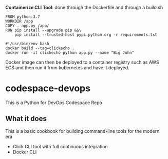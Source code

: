 **Containerize CLI Tool**: done through the Dockerfile and through a build.sh


```
FROM python:3.7
WORKDIR /app
COPY . app.py /app/
RUN pip install --upgrade pip &&\
    pip install --trusted-host pypi.python.org -r requirements.txt
```


```
#!/usr/bin/env bash
docker build --tag=clickecho .
docker run -it clickecho python app.py --name "Big John"
```


Docker image can then be deployed to a container registry such as AWS ECS and then run it from kubernetes and have it deployed.

# codespace-devops
This is a Python for DevOps Codespace Repo

## What it does

This is a basic cookbook for building command-line tools for the modern era

* Click CLI tool with full continuous integration
* Docker CLI
